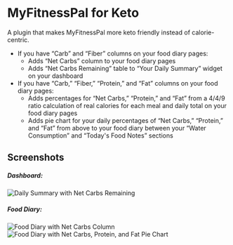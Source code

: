 # MyFitnessPal for Keto

A plugin that makes MyFitnessPal more keto friendly instead of calorie-centric.

* If you have “Carb” and “Fiber” columns on your food diary pages:
	* Adds “Net Carbs” column to your food diary pages
	* Adds “Net Carbs Remaining” table to “Your Daily Summary” widget on your dashboard
* If you have “Carb,” “Fiber,” “Protein,” and “Fat” columns on your food diary pages:
	* Adds percentages for “Net Carbs,” “Protein,” and “Fat” from a 4/4/9 ratio calculation of real calories for each meal and daily total on your food diary pages
	* Adds pie chart for your daily percentages of “Net Carbs,” “Protein,” and “Fat” from above to your food diary between your “Water Consumption” and “Today's Food Notes” sections

## Screenshots
##### Dashboard:
![Daily Summary with Net Carbs Remaining](https://raw.githubusercontent.com/kjarnot/MyFitnessPalForKeto/master/images/daily-summary.png)
##### Food Diary:
![Food Diary with Net Carbs Column](https://raw.githubusercontent.com/kjarnot/MyFitnessPalForKeto/master/images/food-diary.png)
![Food Diary with Net Carbs, Protein, and Fat Pie Chart](https://raw.githubusercontent.com/kjarnot/MyFitnessPalForKeto/master/images/pie-chart.png)
